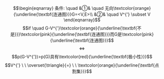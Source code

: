 $$\begin{eqnarray}
条件: \quad
&①& \quad 无向\textcolor{orange}{\underline{\textbf{连通图}}}G=<V,E>\\
&②& \quad V^{'} \subset V
\end{eqnarray}$$
$$if \quad G-V^{'}\textcolor{orange}{\underline{\textbf{不是}}}\textcolor{pink}{\underline{\textbf{连通图}}}而G是\textcolor{pink}{\underline{\textbf{连通图}}}$$
$$\quad \Leftrightarrow \quad $$$$p(G-V^{'})>p(G)具有\textcolor{red}{\underline{\textbf{极小性}}}$$
$$V^{'}  \ \  \overset{\triangle}{=} \ \ \textcolor{orange}{\underline{\textbf{点割集}}}$$
